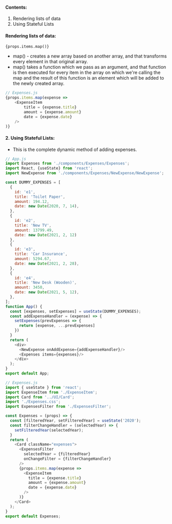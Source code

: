 #### Contents:
1. Rendering lists of data
2. Using Stateful Lists

#### Rendering lists of data:
`{props.items.map()}`
* map() - creates a new array based on another array, and that transforms every element in that original array.
* map() takes a function which we pass as an argument, and that function is then executed for every item in the array on which we're calling the map and the result of this function is an element which will be added to the newly created array.

```js
// Expenses.js
{props.items.map(expense => 
    <ExpenseItem
        title = {expense.title}
        amount = {expense.amount}
        date = {expense.date}
    />
)}
```

#### 2. Using Stateful Lists:
* This is the complete dynamic method of adding expenses.
```js
// App.js
import Expenses from './components/Expenses/Expenses';
import React, {useState} from 'react';
import NewExpense from './components/Expenses/NewExpense/NewExpense';

const DUMMY_EXPENSES = [
  {
    id: 'e1',
    title: 'Toilet Paper',
    amount: 194.12,
    date: new Date(2020, 7, 14),
  },
  { 
    id: 'e2', 
    title: 'New TV',
    amount: 13799.49,
    date: new Date(2021, 2, 12) 
  },
  {
    id: 'e3',
    title: 'Car Insurance',
    amount: 5294.67,
    date: new Date(2021, 2, 28),
  },
  {
    id: 'e4',
    title: 'New Desk (Wooden)',
    amount: 3450,
    date: new Date(2021, 5, 12),
  },
]; 
function App() {
  const [expenses, setExpenses] = useState(DUMMY_EXPENSES);
  const addExpenseHandler = (expense) => {
    setExpenses(prevExpenses => {
      return [expense, ...prevExpenses]
    })
  }
  return (
    <div>
      <NewExpense onAddExpense={addExpenseHandler}/>
      <Expenses items={expenses}/>
    </div>
  );
}
export default App;

// Expenses.js
import { useState } from 'react';
import ExpenseItem from './ExpenseItem';
import Card from '../UI/Card';
import './Expenses.css';
import ExpensesFilter from './ExpensesFilter';

const Expenses = (props) => {
  const [filteredYear, setFilteredYear] = useState('2020');
  const filterChangeHandler = (selectedYear) => {
    setFilteredYear(selectedYear);
  }
  return (
    <Card className="expenses">
      <ExpensesFilter
        selectedYear = {filteredYear}
        onChangeFilter = {filterChangeHandler}
      />
      {props.items.map(expense => 
        <ExpenseItem
          title = {expense.title}
          amount = {expense.amount}
          date = {expense.date}
        />
      )}
    </Card>
  );
}
export default Expenses;
```